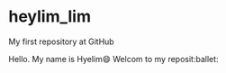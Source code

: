 # heylim_lim
My first repository at GitHub

Hello. My name is Hyelim:smile:
Welcom to my reposit:ballet:

